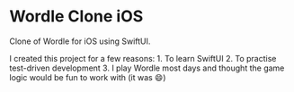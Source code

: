 # Wordle Clone iOS 

Clone of Wordle for iOS using SwiftUI. 

I created this project for a few reasons:
    1. To learn SwiftUI
    2. To practise test-driven development
    3. I play Wordle most days and thought the game logic would be fun to work with (it was 😄)

